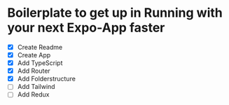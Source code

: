 # Boilerplate to get up in Running with your next Expo-App faster

- [x] Create Readme
- [x] Create App
- [x] Add TypeScript
- [x] Add Router
- [x] Add Folderstructure
- [ ] Add Tailwind
- [ ] Add Redux
